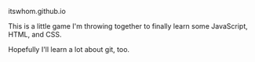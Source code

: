 itswhom.github.io

This is a little game I'm throwing together to finally learn some JavaScript, HTML, and CSS.

Hopefully I'll learn a lot about git, too.
